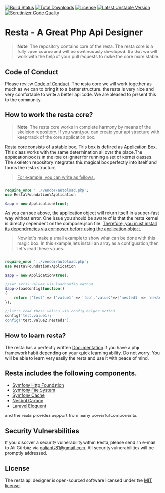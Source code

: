 [![Build Status](https://travis-ci.com/restapix/core.svg?branch=master)](https://travis-ci.com/restapix/core)
[![Total Downloads](https://poser.pugx.org/php-resta/resta-core/downloads)](https://packagist.org/packages/php-resta/resta-core)
[![License](https://poser.pugx.org/php-resta/resta-core/license)](https://packagist.org/packages/php-resta/resta-core)
[![Latest Unstable Version](https://poser.pugx.org/restapix/resta/v/unstable)](//packagist.org/packages/restapix/resta)
[![Scrutinizer Code Quality](https://scrutinizer-ci.com/g/php-resta/resta-core/badges/quality-score.png?b=master)](https://scrutinizer-ci.com/g/php-resta/resta-core/?branch=master)
# Resta - A Great Php Api Designer

> **Note:** The repository contains core of the resta.
The resta core is a fully open source and will be continuously developed.
So that we will work with the help of your pull requests to make the core more stable.

## Code of Conduct
Please review [Code of Conduct](CODE_OF_CONDUCT.md).
The resta core we will work together as much as we can to bring it to a better structure.
the resta is very nice and very comfortable to write a better api code. We are pleased to present this to the community.

## How to work the resta core?
> **Note:** The resta core works in complete harmony by means of the skeleton repository.
If you want,you can create your api structure with keep track of the core application box.


Resta core consists of a stable box. This box is defined as [Application Box](src/resta/Foundation/Application.php).
This class works with the same determination all over the place.The application box is in the role of igniter for running a set of kernel classes.
The skeleton repository integrates this magical box perfectly into itself and forms the resta structure.
> <ins> For example, you can write as follows. </ins>

```php

require_once '../vendor/autoload.php';
use Resta\Foundation\Application

$app = new Application(true);

```

As you can see above, the application object will return itself in a super-fast way without error.
One issue you should be aware of is that the resta kernel is directly dependent on the composer.json file.
<ins> Therefore, you must install its dependencies via composer before using the application object. </ins>

> Now let's make a small example to show what can be done with this magic box.
In this example,lets install an array as a configuration,then let's read these values.

```php

require_once '../vendor/autoload.php';
use Resta\Foundation\Application

$app = new Application(true);

//set array values via loadConfig method
$app->loadConfig(function()
{
    return ['test' => ['value1' => 'foo','value2'=>['nested1' => 'nestedValue1']]];
});

//let's read these values via config helper method
config('test.value1);
config('test.value2.nested1');

```

## How to learn resta?

The resta has a perfectly written [Documentation](README.md).If you have a php framework habit depending on your quick learning ability.
Do not worry. You will be able to learn  very easily the resta and use it with peace of mind.

## Resta includes the following components.

- [Symfony Http Foundation](https://github.com/symfony/http-foundation)
- [Symfony File System](https://github.com/symfony/filesystem)
- [Symfony Cache](https://github.com/symfony/cache)
- [Nesbot Carbon](https://github.com/briannesbitt/Carbon)
- [Laravel Eloquent](https://github.com/illuminate/database)

and the resta provides support from many powerful components.

## Security Vulnerabilities
If you discover a security vulnerability within Resta, 
please send an e-mail to Ali Gürbüz via [galiant781@gmail.com](mailto:galiant781@gmail.com). All security vulnerabilities will be promptly addressed.

## License
The resta api designer is open-sourced software licensed under the [MIT license](https://opensource.org/licenses/MIT).